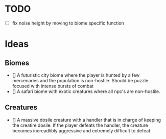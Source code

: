 # TODO
 - [ ] fix noise height by moving to biome specific function




# Ideas 

## Biomes

- [] A futuristic city biome where the player is hunted by a few mercenaries and the population is non-hostile. Should be puzzle focused with intense bursts of combat
- [] A safari biome with exotic creatures where all npc's are non-hostile.

## Creatures

- [] A massive dosile creature with a handler that is in charge of keeping the creatire dosile. If the player defeats the handler, the creature becomes increadlibly aggressive and extremely difficult to defeat. 
